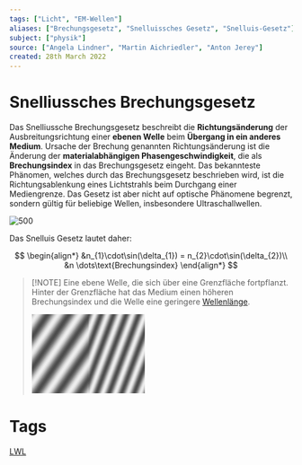 ```yaml
---
tags: ["Licht", "EM-Wellen"]
aliases: ["Brechungsgesetz", "Snelluissches Gesetz", "Snelluis-Gesetz"]
subject: ["physik"]
source: ["Angela Lindner", "Martin Aichriedler", "Anton Jerey"]
created: 28th March 2022
---
```


# Snelliussches Brechungsgesetz

Das Snelliussche Brechungsgesetz beschreibt die **Richtungsänderung** der Ausbreitungsrichtung einer **ebenen Welle** beim **Übergang in ein anderes Medium**. Ursache der Brechung genannten Richtungsänderung ist die Änderung der **materialabhängigen Phasengeschwindigkeit**, die als **Brechungsindex** in das Brechungsgesetz eingeht. Das bekannteste Phänomen, welches durch das Brechungsgesetz beschrieben wird, ist die Richtungsablenkung eines Lichtstrahls beim Durchgang einer Mediengrenze. Das Gesetz ist aber nicht auf optische Phänomene begrenzt, sondern gültig für beliebige Wellen, insbesondere Ultraschallwellen.

![500](snelluisgesetz.png)

Das Snelluis Gesetz lautet daher:

$$
\begin{align*}
	&n_{1}\cdot\sin(\delta_{1}) = n_{2}\cdot\sin(\delta_{2})\\
	&n \dots\text{Brechungsindex}
\end{align*}
$$

> [!NOTE] Eine ebene Welle, die sich über eine Grenzfläche fortpflanzt. Hinter der Grenzfläche hat das Medium einen höheren Brechungsindex und die Welle eine geringere [Wellenlänge](https://de.wikipedia.org/wiki/Wellenl%C3%A4nge "Wellenlänge").
> 
> ![Wave_refraction](../hf-technik/assets/Wave_refraction.gif)

# Tags

[LWL](../hf-technik/Lichtwellenleiter.md)
